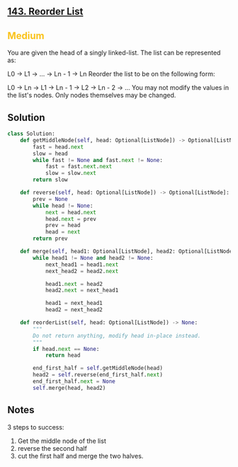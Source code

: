 ## [143. Reorder List](https://leetcode.com/problems/reorder-list)

<h2 style="color:#fac31d">Medium</h2>
You are given the head of a singly linked-list. The list can be represented as:

L0 → L1 → … → Ln - 1 → Ln
Reorder the list to be on the following form:

L0 → Ln → L1 → Ln - 1 → L2 → Ln - 2 → …
You may not modify the values in the list's nodes. Only nodes themselves may be changed.

## Solution
```python
class Solution:
    def getMiddleNode(self, head: Optional[ListNode]) -> Optional[ListNode]:
        fast = head.next
        slow = head
        while fast != None and fast.next != None:
            fast = fast.next.next
            slow = slow.next
        return slow

    def reverse(self, head: Optional[ListNode]) -> Optional[ListNode]:
        prev = None
        while head != None:
            next = head.next
            head.next = prev
            prev = head
            head = next
        return prev

    def merge(self, head1: Optional[ListNode], head2: Optional[ListNode]) -> None:
        while head1 != None and head2 != None:
            next_head1 = head1.next
            next_head2 = head2.next

            head1.next = head2
            head2.next = next_head1

            head1 = next_head1
            head2 = next_head2

    def reorderList(self, head: Optional[ListNode]) -> None:
        """
        Do not return anything, modify head in-place instead.
        """
        if head.next == None:
            return head

        end_first_half = self.getMiddleNode(head)
        head2 = self.reverse(end_first_half.next)
        end_first_half.next = None
        self.merge(head, head2)
```

## Notes
3 steps to success: 
1. Get the middle node of the list 
2. reverse the second half 
3. cut the first half and merge the two halves.

